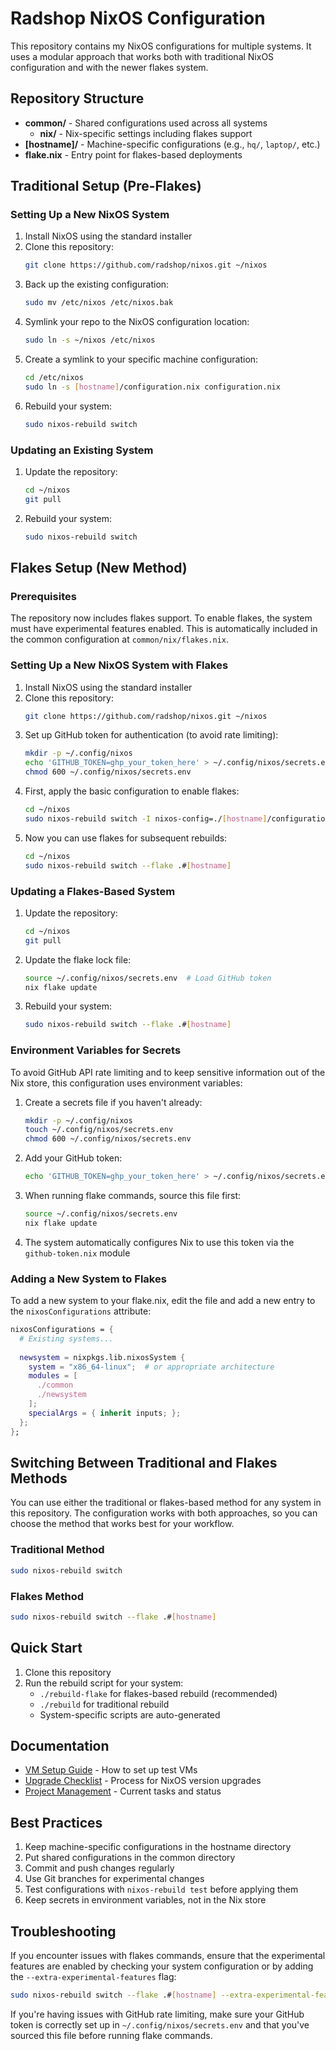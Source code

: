 # Radshop NixOS Configuration

This repository contains my NixOS configurations for multiple systems. It uses a modular approach that works both with traditional NixOS configuration and with the newer flakes system.

## Repository Structure

- **common/** - Shared configurations used across all systems
  - **nix/** - Nix-specific settings including flakes support
- **[hostname]/** - Machine-specific configurations (e.g., `hq/`, `laptop/`, etc.)
- **flake.nix** - Entry point for flakes-based deployments

## Traditional Setup (Pre-Flakes)

### Setting Up a New NixOS System

1. Install NixOS using the standard installer
2. Clone this repository:
   ```bash
   git clone https://github.com/radshop/nixos.git ~/nixos
   ```
3. Back up the existing configuration:
   ```bash
   sudo mv /etc/nixos /etc/nixos.bak
   ```
4. Symlink your repo to the NixOS configuration location:
   ```bash
   sudo ln -s ~/nixos /etc/nixos
   ```
5. Create a symlink to your specific machine configuration:
   ```bash
   cd /etc/nixos
   sudo ln -s [hostname]/configuration.nix configuration.nix
   ```
6. Rebuild your system:
   ```bash
   sudo nixos-rebuild switch
   ```

### Updating an Existing System

1. Update the repository:
   ```bash
   cd ~/nixos
   git pull
   ```
2. Rebuild your system:
   ```bash
   sudo nixos-rebuild switch
   ```

## Flakes Setup (New Method)

### Prerequisites

The repository now includes flakes support. To enable flakes, the system must have experimental features enabled. This is automatically included in the common configuration at `common/nix/flakes.nix`.

### Setting Up a New NixOS System with Flakes

1. Install NixOS using the standard installer
2. Clone this repository:
   ```bash
   git clone https://github.com/radshop/nixos.git ~/nixos
   ```
3. Set up GitHub token for authentication (to avoid rate limiting):
   ```bash
   mkdir -p ~/.config/nixos
   echo 'GITHUB_TOKEN=ghp_your_token_here' > ~/.config/nixos/secrets.env
   chmod 600 ~/.config/nixos/secrets.env
   ```
4. First, apply the basic configuration to enable flakes:
   ```bash
   cd ~/nixos
   sudo nixos-rebuild switch -I nixos-config=./[hostname]/configuration.nix
   ```
5. Now you can use flakes for subsequent rebuilds:
   ```bash
   cd ~/nixos
   sudo nixos-rebuild switch --flake .#[hostname]
   ```

### Updating a Flakes-Based System

1. Update the repository:
   ```bash
   cd ~/nixos
   git pull
   ```
2. Update the flake lock file:
   ```bash
   source ~/.config/nixos/secrets.env  # Load GitHub token
   nix flake update
   ```
3. Rebuild your system:
   ```bash
   sudo nixos-rebuild switch --flake .#[hostname]
   ```

### Environment Variables for Secrets

To avoid GitHub API rate limiting and to keep sensitive information out of the Nix store, this configuration uses environment variables:

1. Create a secrets file if you haven't already:
   ```bash
   mkdir -p ~/.config/nixos
   touch ~/.config/nixos/secrets.env
   chmod 600 ~/.config/nixos/secrets.env
   ```

2. Add your GitHub token:
   ```bash
   echo 'GITHUB_TOKEN=ghp_your_token_here' > ~/.config/nixos/secrets.env
   ```

3. When running flake commands, source this file first:
   ```bash
   source ~/.config/nixos/secrets.env
   nix flake update
   ```

4. The system automatically configures Nix to use this token via the `github-token.nix` module

### Adding a New System to Flakes

To add a new system to your flake.nix, edit the file and add a new entry to the `nixosConfigurations` attribute:

```nix
nixosConfigurations = {
  # Existing systems...
  
  newsystem = nixpkgs.lib.nixosSystem {
    system = "x86_64-linux";  # or appropriate architecture
    modules = [
      ./common
      ./newsystem
    ];
    specialArgs = { inherit inputs; };
  };
};
```

## Switching Between Traditional and Flakes Methods

You can use either the traditional or flakes-based method for any system in this repository. The configuration works with both approaches, so you can choose the method that works best for your workflow.

### Traditional Method
```bash
sudo nixos-rebuild switch
```

### Flakes Method
```bash
sudo nixos-rebuild switch --flake .#[hostname]
```

## Quick Start

1. Clone this repository
2. Run the rebuild script for your system:
   - `./rebuild-flake` for flakes-based rebuild (recommended)
   - `./rebuild` for traditional rebuild
   - System-specific scripts are auto-generated

## Documentation

- [VM Setup Guide](docs/VM_SETUP.md) - How to set up test VMs
- [Upgrade Checklist](docs/UPGRADE_CHECKLIST.md) - Process for NixOS version upgrades
- [Project Management](project_management.md) - Current tasks and status

## Best Practices

1. Keep machine-specific configurations in the hostname directory
2. Put shared configurations in the common directory
3. Commit and push changes regularly
4. Use Git branches for experimental changes
5. Test configurations with `nixos-rebuild test` before applying them
6. Keep secrets in environment variables, not in the Nix store

## Troubleshooting

If you encounter issues with flakes commands, ensure that the experimental features are enabled by checking your system configuration or by adding the `--extra-experimental-features` flag:

```bash
sudo nixos-rebuild switch --flake .#[hostname] --extra-experimental-features "nix-command flakes"
```

If you're having issues with GitHub rate limiting, make sure your GitHub token is correctly set up in `~/.config/nixos/secrets.env` and that you've sourced this file before running flake commands.
